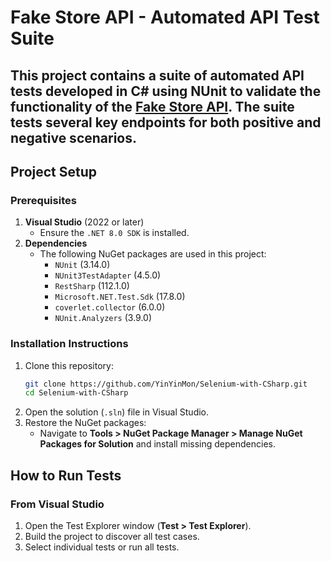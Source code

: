 
# Fake Store API - Automated API Test Suite

This project contains a suite of automated API tests developed in C# using NUnit to validate the functionality of the [Fake Store API](https://fakestoreapi.com/docs). The suite tests several key endpoints for both positive and negative scenarios.
---

## **Project Setup**

### **Prerequisites**
1. **Visual Studio** (2022 or later)
   - Ensure the `.NET 8.0 SDK` is installed.
2. **Dependencies**
   - The following NuGet packages are used in this project:
     - `NUnit` (3.14.0) 
     - `NUnit3TestAdapter` (4.5.0)
     - `RestSharp` (112.1.0)
     - `Microsoft.NET.Test.Sdk` (17.8.0) 
     - `coverlet.collector` (6.0.0) 
     - `NUnit.Analyzers` (3.9.0) 

### **Installation Instructions**
1. Clone this repository:
   ```bash
   git clone https://github.com/YinYinMon/Selenium-with-CSharp.git
   cd Selenium-with-CSharp
   ```
2. Open the solution (`.sln`) file in Visual Studio.
3. Restore the NuGet packages:
   - Navigate to **Tools > NuGet Package Manager > Manage NuGet Packages for Solution** and install missing dependencies.

## **How to Run Tests**
### **From Visual Studio**
1. Open the Test Explorer window (**Test > Test Explorer**).
2. Build the project to discover all test cases.
3. Select individual tests or run all tests.

